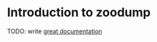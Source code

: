# Introduction to zoodump

TODO: write [great documentation](http://jacobian.org/writing/great-documentation/what-to-write/)
